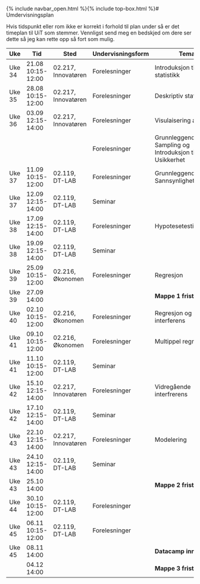 
{% include navbar_open.html %}{% include top-box.html %}# Umdervisningsplan

Hvis tidspunkt eller rom ikke er korrekt i forhold til plan under så er det timeplan til UiT som stemmer. Vennligst send meg en bedskjed om dere ser dette så jeg kan rette opp så fort som mulig.

| Uke | Tid            | Sted            |Undervisningsform | Tema               | Ressurser <img width=200> |
|----|----------------|-----------------|--------------------|--------------------|--------------------|
| Uke 34 | 21.08  10:15-12:00  | 02.217, Innovatøren | Forelesninger | Introduksjon til statistikk |  [Forelesning]("https://github.com/uit-sok-2009-h24-v3/uit-sok-2009-h24-v3.github.io/blob/main/forelesning/Forelesning_1_sok2009_h24.html")  [Kode]("https://github.com/uit-sok-2009-h24-v3/uit-sok-2009-h24-v3.github.io/blob/main/forelesning/Forelesning_1_sok2009_h24.qmd") |
| Uke 35 | 28.08  10:15-12:00  | 02.217, Innovatøren | Forelesninger | Deskriptiv statistikk | [Forelesning]("https://github.com/uit-sok-2009-h24-v3/uit-sok-2009-h24-v3.github.io/blob/main/forelesning/Forelesning_2_sok2009_h24.html") [Kode]("https://github.com/uit-sok-2009-h24-v3/uit-sok-2009-h24-v3.github.io/blob/main/forelesning/Forelesning_2_sok2009_h24.qmd")  |
| Uke 36 | 03.09  12:15-14:00  | 02.217, Innovatøren | Forelesninger | Visulaisering av datav |  |
|  |  | | Forelesninger | Grunnleggende Sampling og Introduksjon til Usikkerhet |  |
| Uke 37 | 11.09  10:15-12:00  | 02.119, DT-LAB | Forelesninger | Grunnleggende Sannsynlighetsregning |  |
| Uke 37 | 12.09  12:15-14:00  | 02.119, DT-LAB | Seminar |  |  |
| Uke 38 | 17.09  12:15-14:00  | 02.119, DT-LAB | Forelesninger | Hypotesetesting |  |
| Uke 38 | 19.09  12:15-14:00  | 02.119, DT-LAB | Seminar |  |  |
| Uke 39 | 25.09  10:15-12:00  | 02.216, Økonomen | Forelesninger | Regresjon |  |
| Uke 39 | 27.09  14:00 | || **Mappe 1 frist** |
| Uke 40 | 02.10  10:15-12:00  | 02.216, Økonomen | Forelesninger | Regresjon og interferens |  |
| Uke 41 | 09.10  10:15-12:00  | 02.216, Økonomen | Forelesninger | Multippel regresjon |  |
| Uke 41 | 11.10  10:15-12:00  | 02.119, DT-LAB | Seminar |  |  |
| Uke 42 | 15.10  12:15-14:00  | 02.217, Innovatøren | Forelesninger | Vidregående interfrerens |  |
| Uke 42 | 17.10  12:15-14:00  | 02.119, DT-LAB | Seminar |  |  |
| Uke 43 | 22.10  12:15-14:00  | 02.217, Innovatøren | Forelesninger | Modelering |  |
| Uke 43 | 24.10  12:15-14:00  | 02.119, DT-LAB | Seminar |  |  |
| Uke 43 | 25.10  14:00 | | | **Mappe 2 frist** | 
| Uke 44 | 30.10  10:15-12:00  | 02.119, DT-LAB | Forelesninger |  |  |
| Uke 45 | 06.11  10:15-12:00  | 02.119, DT-LAB | Forelesninger |  |  |
| Uke 45 | 08.11  14:00    ||| **Datacamp innlevering**
|  | 04.12 14:00 |  | | **Mappe 3 frist** |
